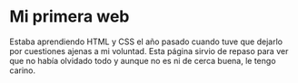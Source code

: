 # Mi primera web
Estaba aprendiendo HTML y CSS el año pasado cuando tuve que dejarlo por cuestiones ajenas a mi voluntad.
Esta página sirvio de repaso para ver que no había olvidado todo y aunque no es ni de cerca buena, le tengo carino.
